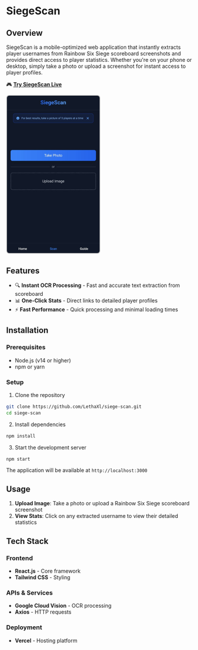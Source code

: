 # SiegeScan

## Overview

SiegeScan is a mobile-optimized web application that instantly extracts player usernames from Rainbow Six Siege scoreboard screenshots and provides direct access to player statistics. Whether you're on your phone or desktop, simply take a photo or upload a screenshot for instant access to player profiles.

🎮 **[Try SiegeScan Live](https://siege-scan.vercel.app/)**

<img src="/public/img.jpg" alt="SiegeScan Interface" width="250" style="border: 2px solid #ccc; border-radius: 8px;" />

## Features

- 🔍 **Instant OCR Processing** - Fast and accurate text extraction from scoreboard
- 📊 **One-Click Stats** - Direct links to detailed player profiles
- ⚡ **Fast Performance** - Quick processing and minimal loading times

## Installation

### Prerequisites

- Node.js (v14 or higher)
- npm or yarn

### Setup

1. Clone the repository
```bash
git clone https://github.com/LethaXl/siege-scan.git
cd siege-scan
```

2. Install dependencies
```bash
npm install
```

3. Start the development server
```bash
npm start
```

The application will be available at `http://localhost:3000`

## Usage

1. **Upload Image**: Take a photo or upload a Rainbow Six Siege scoreboard screenshot
2. **View Stats**: Click on any extracted username to view their detailed statistics

## Tech Stack

### Frontend
- **React.js** - Core framework
- **Tailwind CSS** - Styling


### APIs & Services
- **Google Cloud Vision** - OCR processing
- **Axios** - HTTP requests

### Deployment
- **Vercel** - Hosting platform
